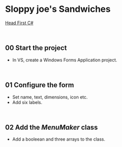 # Sloppy joe's Sandwiches
[Head First C#](http://www.headfirstlabs.com/books//hfcsharp/)

&nbsp;
## 00 Start the project
* In VS, create a Windows Forms Application project.

&nbsp;
## 01 Configure the form
* Set name, text, dimensions, icon etc.
* Add six labels.

&nbsp;
## 02 Add the *MenuMaker* class
* Add a booleean and three arrays to the class. 
